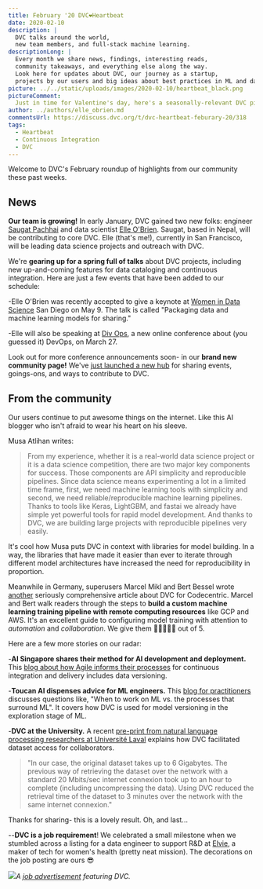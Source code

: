 ```yaml
---
title: February '20 DVC❤️Heartbeat
date: 2020-02-10
description: |
  DVC talks around the world,
  new team members, and full-stack machine learning.
descriptionLong: |
  Every month we share news, findings, interesting reads,
  community takeaways, and everything else along the way.
  Look here for updates about DVC, our journey as a startup, 
  projects by our users and big ideas about best practices in ML and data science.
picture: ../../static/uploads/images/2020-02-10/heartbeat_black.png
pictureComment:
  Just in time for Valentine's day, here's a seasonally-relevant DVC pipeline.
author: ../authors/elle_obrien.md
commentsUrl: https://discuss.dvc.org/t/dvc-heartbeat-feburary-20/318
tags:
  - Heartbeat
  - Continuous Integration
  - DVC
---
```


Welcome to DVC's February roundup of highlights from our community these past
weeks.

## News

**Our team is growing!** In early January, DVC gained two new folks: engineer
[Saugat Pachhai](https://github.com/skshetry) and data scientist
[Elle O'Brien](https://twitter.com/andronovhopf). Saugat, based in Nepal, will
be contributing to core DVC. Elle (that's me!), currently in San Francisco, will
be leading data science projects and outreach with DVC.

We're **gearing up for a spring full of talks** about DVC projects, including
new up-and-coming features for data cataloging and continuous integration. Here
are just a few events that have been added to our schedule:

<external-link
href="https://www.mlprague.com/#schedule-saturday"
title="Machine Learning Prague - March 19"
description="DVC engineer Pawel Redzynski will talk about open source tools for versioning machine learning projects."
link="mlprague.com"
image="/uploads/images/2020-02-10/mlprague.jpg" />

<external-link
href="https://www.mlprague.com/#schedule-saturday"
title="DivOps 2020 - March 24"
description="Elle O'Brien is talking about open source software in the growing field of MLOps at this international, remote conference."
link="https://divops.org/"
image="/uploads/images/2020-02-10/divops_logo.png" />

<external-link
href="https://www.mlprague.com/#schedule-saturday"
title="Women in Data Science San Diego - May 9"
description="Elle O'Brien will be delivering a keynote talk about data catalogs and feature stores."
link="https://www.widsconference.org/"
image="/uploads/images/2020-02-10/wids.jpeg" />

-Elle O'Brien was recently accepted to give a keynote at
[Women in Data Science](https://www.widsconference.org/) San Diego on May 9. The
talk is called "Packaging data and machine learning models for sharing."

-Elle will also be speaking at [Div Ops](https://divops.org/), a new online
conference about (you guessed it) DevOps, on March 27.

Look out for more conference announcements soon- in our **brand new community
page!** We've [just launched a new hub](https://dvc.org/community) for sharing
events, goings-ons, and ways to contribute to DVC.

## From the community

Our users continue to put awesome things on the internet. Like this AI blogger
who isn't afraid to wear his heart on his sleeve.

<external-link
href="https://medium.com/@matlihan/my-favorite-data-science-tool-is-dvc-data-version-control-e6ab8aed24d2"
title="My favorite data science tool is DVC - Data Version Control"
description="by Musa Atlıhan"
link="medium.com"
image="/uploads/images/2020-02-10/musa_atlihan.jpeg" />

Musa Atlihan writes:

> From my experience, whether it is a real-world data science project or it is a
> data science competition, there are two major key components for success.
> Those components are API simplicity and reproducible pipelines. Since data
> science means experimenting a lot in a limited time frame, first, we need
> machine learning tools with simplicity and second, we need
> reliable/reproducible machine learning pipelines. Thanks to tools like Keras,
> LightGBM, and fastai we already have simple yet powerful tools for rapid model
> development. And thanks to DVC, we are building large projects with
> reproducible pipelines very easily.

It's cool how Musa puts DVC in context with libraries for model building. In a
way, the libraries that have made it easier than ever to iterate through
different model architectures have increased the need for reproducibility in
proportion.

Meanwhile in Germany, superusers Marcel Mikl and Bert Bessel wrote
[another](https://blog.codecentric.de/en/2019/03/walkthrough-dvc/) seriously
comprehensive article about DVC for Codecentric. Marcel and Bert walk readers
through the steps to **build a custom machine learning training pipeline with
remote computing resources** like GCP and AWS. It's an excellent guide to
configuring model training with attention to _automation_ and _collaboration_.
We give them 🦉🦉🦉🦉🦉 out of 5.

<external-link
href="https://blog.codecentric.de/en/2020/01/remote-training-gitlab-ci-dvc/"
title="Remote training with GitLab-CI and DVC"
description="by Marcel Mikl and Bert Besser"
link="blog.codecentric.de"
image="/uploads/images/2020-02-10/marcel.png" />

Here are a few more stories on our radar:

-**AI Singapore shares their method for AI development and deployment.** This
[blog about how Agile informs their processes](https://makerspace.aisingapore.org/2020/01/agile-ai-engineering-in-aisg/)
for continuous integration and delivery includes data versioning.

-**Toucan AI dispenses advice for ML engineers.** This
[blog for practitioners](https://toucanai.com/blog/post/building-production-ml/)
discusses questions like, "When to work on ML vs. the processes that surround
ML". It covers how DVC is used for model versioning in the exploration stage of
ML.

-**DVC at the University.** A recent
[pre-print from natural language processing researchers at Université Laval](https://arxiv.org/pdf/1912.01706.pdf)
explains how DVC facilitated dataset access for collaborators.

> "In our case, the original dataset takes up to 6 Gigabytes. The previous way
> of retrieving the dataset over the network with a standard 20 Mbits/sec
> internet connexion took up to an hour to complete (including uncompressing the
> data). Using DVC reduced the retrieval time of the dataset to 3 minutes over
> the network with the same internet connexion."

Thanks for sharing- this is a lovely result. Oh, and last...

--**DVC is a job requirement**! We celebrated a small milestone when we stumbled
across a listing for a data engineer to support R&D at
[Elvie](https://www.elvie.com/en-us/), a maker of tech for women's health
(pretty neat mission). The decorations on the job posting are ours 😎

![](/uploads/images/2020-02-10/elvie.png)_A
[job advertisement](https://www.jobstoday.co.uk/job/40530810/data-engineer/?TrackID=8)
featuring DVC._
